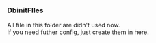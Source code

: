 ### DbinitFIles
All file in this folder are didn't used now.\
If you need futher config, just create them in here.

